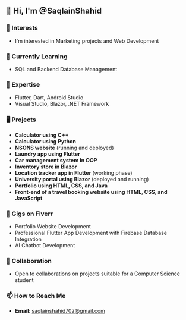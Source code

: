 ## 👋 Hi, I'm @SaqlainShahid

### 👀 Interests
- I'm interested in Marketing projects and Web Development

### 🌱 Currently Learning
- SQL and Backend Database Management

### 💼 Expertise
- Flutter, Dart, Android Studio
- Visual Studio, Blazor, .NET Framework

### 🖥️ Projects
- **Calculator using C++**
- **Calculator using Python**
- **NSONS website** (running and deployed)
- **Laundry app using Flutter**
- **Car management system in OOP**
- **Inventory store in Blazor**
- **Location tracker app in Flutter** (working phase)
- **University portal using Blazor** (deployed and running)
- **Portfolio using HTML, CSS, and Java**
- **Front-end of a travel booking website using HTML, CSS, and JavaScript**

### 🔧 Gigs on Fiverr
- Portfolio Website Development
- Professional Flutter App Development with Firebase Database Integration
- AI Chatbot Development

### 🤝 Collaboration
- Open to collaborations on projects suitable for a Computer Science student

### 📫 How to Reach Me
- **Email**: saqlainshahid702@gmail.com